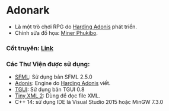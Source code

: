 # Adonark
  - Là một trò chơi RPG do [Harding Adonis](https://www.facebook.com/adonis.harding) phát triển.
  - Chỉnh sửa đồ họa: [Miner Phukibo](https://www.facebook.com/miner.phukibo.3).

### Cốt truyên: [Link](https://github.com/hardingadonis/Adonark/blob/master/Design%20Game/C%E1%BB%91t%20Truy%E1%BB%87n.txt)


### Các Thư Viện được sử dụng:
 - [SFML](https://www.sfml-dev.org/): Sử dụng bản SFML 2.5.0
 - [Adonis](https://github.com/hardingadonis/Adonis-Engine): Engine do [Harding Adonis](https://www.facebook.com/adonis.harding) viết.
 - [TGUI](https://tgui.eu/): Sử dụng bản TGUI 0.8
 - [Tiny XML 2](http://www.grinninglizard.com/tinyxml2/): Dùng để đọc file XML.
 - C++ 14: sử dụng IDE là Visual Studio 2015 hoặc MinGW 7.3.0